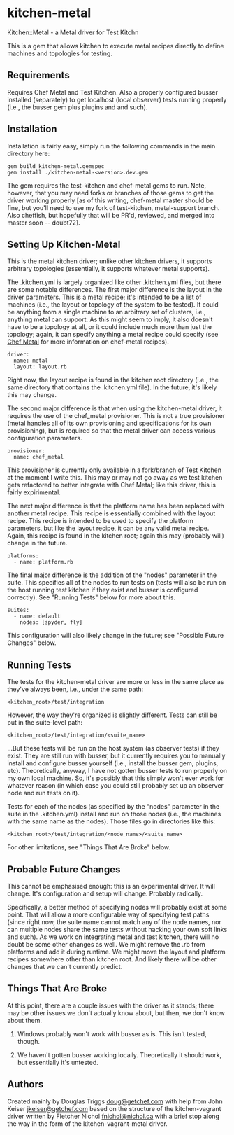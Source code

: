 # kitchen-metal

Kitchen::Metal - a Metal driver for Test Kitchn

This is a gem that allows kitchen to execute metal recipes directly to define
machines and topologies for testing.

## Requirements

Requires Chef Metal and Test Kitchen.  Also a properly configured busser installed
(separately) to get localhost (local observer) tests running properly (i.e., the
busser gem plus plugins and and such).

## Installation

Installation is fairly easy, simply run the following commands in the main directory
here:

    gem build kitchen-metal.gemspec
    gem install ./kitchen-metal-<version>.dev.gem

The gem requires the test-kitchen and chef-metal gems to run.  Note, however, that
you may need forks or branches of those gems to get the driver working properly [as
of this writing, chef-metal master should be fine, but you'll need to use my fork of
test-kitchen, metal-support branch. Also cheffish, but hopefully that will be PR'd, reviewed, and merged into master soon -- doubt72].

## Setting Up Kitchen-Metal

This is the metal kitchen driver; unlike other kitchen drivers, it supports
arbitrary topologies (essentially, it supports whatever metal supports).

The .kitchen.yml is largely organized like other .kitchen.yml files, but there are
some notable differences.  The first major difference is the layout in the driver
parameters.  This is a metal recipe; it's intended to be a list of machines (i.e.,
the layout or topology of the system to be tested).  It could be anything from a
single machine to an arbitrary set of clusters, i.e., anything metal can support.
As this might seem to imply, it also doesn't have to be a topology at all, or it
could include much more than just the topology; again, it can specify anything a
metal recipe could specify (see [Chef Metal](https://github.com/opscode/chef-metal)
for more information on chef-metal recipes).

    driver:
      name: metal
      layout: layout.rb

Right now, the layout recipe is found in the kitchen root directory (i.e., the same
directory that contains the .kitchen.yml file).  In the future, it's likely this may
change.

The second major difference is that when using the kitchen-metal driver, it requires
the use of the chef_metal provisioner.  This is not a true provisioner (metal
handles all of its own provisioning and specifications for its own provisioning),
but is required so that the metal driver can access various configuration parameters.

    provisioner:
      name: chef_metal

This provisioner is currently only available in a fork/branch of Test Kitchen at the
moment I write this.  This may or may not go away as we test kitchen gets refactored
to better integrate with Chef Metal; like this driver, this is fairly expirimental.

The next major difference is that the platform name has been replaced with another
metal recipe.  This recipe is essentially combined with the layout recipe.  This
recipe is intended to be used to specify the platform parameters, but like the
layout recipe, it can be any valid metal recipe.  Again, this recipe is found in the
kitchen root; again this may (probably will) change in the future.

    platforms:
      - name: platform.rb

The final major difference is the addition of the "nodes" parameter in the suite.
This specifies all of the nodes to run tests on (tests will also be run on the host
running test kitchen if they exist and busser is configured correctly).  See
"Running Tests" below for more about this.

    suites:
      - name: default
        nodes: [spyder, fly]

This configuration will also likely change in the future; see "Possible Future
Changes" below.

##  Running Tests

The tests for the kitchen-metal driver are more or less in the same place as they've
always been, i.e., under the same path:

    <kitchen_root>/test/integration

However, the way they're organized is slightly different.  Tests can still be put in the suite-level path:

    <kitchen_root>/test/integration/<suite_name>

...But these tests will be run on the host system (as observer tests) if they exist.
They are still run with busser, but it currently requires you to manually install
and configure busser yourself (i.e., install the busser gem, plugins, etc).
Theoretically, anyway, I have not gotten busser tests to run properly on my own
local machine.  So, it's possibly that this simply won't ever work for whatever
reason (in which case you could still probably set up an observer node and run tests
on it).

Tests for each of the nodes (as specified by the "nodes" parameter in the suite in
the .kitchen.yml) install and run on those nodes (i.e., the machines with the same
name as the nodes).  Those files go in directories like this:

    <kitchen_root>/test/integration/<node_name>/<suite_name>

For other limitations, see "Things That Are Broke" below.

## Probable Future Changes

This cannot be emphasised enough: this is an experimental driver.  It will change.
It's configuration and setup will change.  Probably radically.

Specifically, a better method of specifying nodes will probably exist at some point.
That will allow a more configurable way of specifying test paths (since right now,
the suite name cannot match any of the node names, nor can multiple nodes share the
same tests without hacking your own soft links and such).  As we work on integrating
metal and test kitchen, there will no doubt be some other changes as well.  We might
remove the .rb from platforms and add it during runtime.  We might move the layout
and platform recipes somewhere other than kitchen root.  And likely there will be
other changes that we can't currently predict.

## Things That Are Broke

At this point, there are a couple issues with the driver as it stands; there may be
other issues we don't actually know about, but then, we don't know about them.

1. Windows probably won't work with busser as is.  This isn't tested, though.

2. We haven't gotten busser working locally.  Theoretically it should work, but
essentially it's untested.

## Authors

Created mainly by Douglas Triggs <doug@getchef.com> with help from John Keiser
<jkeiser@getchef.com> based on the structure of the kitchen-vagrant driver written
by Fletcher Nichol <fnichol@nichol.ca> with a brief stop along the way in the form
of the kitchen-vagrant-metal driver.
